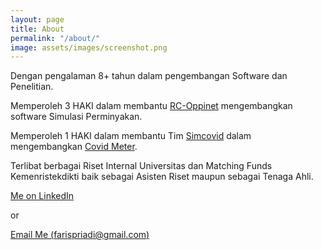 ```yaml
---
layout: page
title: About
permalink: "/about/"
image: assets/images/screenshot.png
---
```


Dengan pengalaman 8+ tahun dalam pengembangan Software dan Penelitian.

Memperoleh 3 HAKI dalam membantu [RC-Oppinet](https://oppinet.ppms.itb.ac.id) mengembangkan software Simulasi Perminyakan.

Memperoleh 1 HAKI dalam membantu Tim [Simcovid](https://simcovid.github.io/) dalam mengembangkan [Covid Meter](https://ppms.itb.ac.id/simcovid).

Terlibat berbagai Riset Internal Universitas dan Matching Funds Kemenristekdikti baik sebagai Asisten Riset maupun sebagai Tenaga Ahli.

[Me on LinkedIn](https://www.linkedin.com/in/faris-priadi/) 

or 

[Email Me (farispriadi@gmail.com)](mailto:farispriadi@gmail.com)


